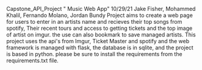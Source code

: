Capstone_API_Project " Music Web App"
10/29/21
Jake Fisher, Mohammed Khalil, Fernando Molano, Jordan Bundy
Project aims to create a web page for users to enter in an artists name and recieves their top songs from spotify, Their recent tours and access to getting tickets and the top image of artist on imgur.
the use can also bookmark to save managed artists.
This project uses the api's from Imgur, Ticket Master and spotify and the web framework is managed with flask, the database is in sqlite, and the project is based in python.
please be sure to install the requirements from the requirements.txt file.
